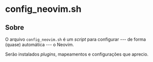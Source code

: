 # config_neovim.sh

## Sobre

O arquivo `config_neovim.sh` é um _script_ para configurar --- de forma (quase) automática --- o Neovim.

Serão instalados _plugins_, mapeamentos e configurações que aprecio.


